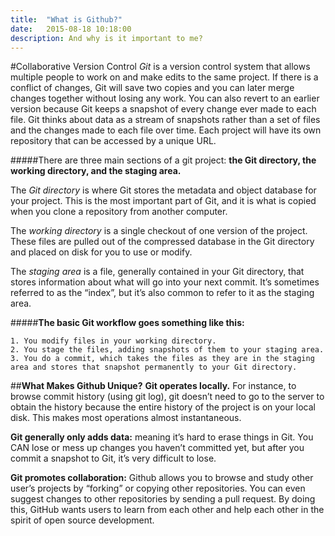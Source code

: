 ```yaml
---
title:  "What is Github?"
date:   2015-08-18 10:18:00
description: And why is it important to me?
---
```

#Collaborative Version Control
_Git_ is a version control system that allows multiple people to work on and make edits to the same project. If there is a conflict of changes, Git will save two copies and you can later merge changes together without losing any work. You can also revert to an earlier version because Git keeps a snapshot of every change ever made to each file. Git thinks about data as a stream of snapshots rather than a set of files and the changes made to each file over time.
Each project will have its own repository that can be accessed by a unique URL. 

#####There are three main sections of a git project: **the Git directory, the working directory, and the staging area.**

The _Git directory_ is where Git stores the metadata and object database for your project. This is the most important part of Git, and it is what is copied when you clone a repository from another computer.

The _working directory_ is a single checkout of one version of the project. These files are pulled out of the compressed database in the Git directory and placed on disk for you to use or modify.

The _staging area_ is a file, generally contained in your Git directory, that stores information about what will go into your next commit. It’s sometimes referred to as the “index”, but it’s also common to refer to it as the staging area.

#####**The basic Git workflow goes something like this:**

	1. You modify files in your working directory.
	2. You stage the files, adding snapshots of them to your staging area.
	3. You do a commit, which takes the files as they are in the staging area and stores that snapshot permanently to your Git directory.


##**What Makes Github Unique?**
**Git operates locally.** For instance, to browse commit history (using git log), git doesn’t need to go to the server to obtain the history because the entire history of the project is on your local disk. This makes most operations almost instantaneous.

**Git generally only adds data:** meaning it’s hard to erase things in Git. You CAN lose or mess up changes you haven’t committed yet, but after you commit a snapshot to Git, it’s very difficult to lose.

**Git promotes collaboration:** Github allows you to browse and study other user’s projects by “forking” or copying other repositories. You can even suggest changes to other repositories by sending a pull request. By doing this, GitHub wants users to learn from each other and help each other in the spirit of open source development.